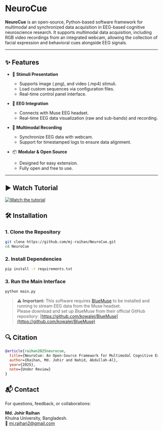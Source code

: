 # NeuroCue

**NeuroCue** is an open-source, Python-based software framework for multimodal and synchronized data acquisition in EEG-based cognitive neuroscience research. It supports multimodal data acquisition, including RGB video recordings from an integrated webcam, allowing the collection of facial expression and behavioral cues alongside EEG signals.

---

## ✨ Features

- 🎯 **Stimuli Presentation**
  - Supports image (.png), and video (.mp4) stimuli.
  - Load custom sequences via configuration files.
  - Real-time control panel interface.

- 🧠 **EEG Integration**
  - Connects with Muse EEG headset.
  - Real-time EEG data visualization (raw and sub-bands) and recording.

- 🎥 **Multimodal Recording**
  - Synchronize EEG data with webcam.
  - Support for timestamped logs to ensure data alignment.

- 📦 **Modular & Open Source**
  - Designed for easy extension.
  - Fully open and free to use.

---

## ▶️ Watch Tutorial

[![Watch the tutorial](https://img.youtube.com/vi/zWrGUr24myQ/0.jpg)](https://youtu.be/zWrGUr24myQ)


## 🛠️ Installation

### 1. Clone the Repository

```bash
git clone https://github.com/mj-raihan/NeuroCue.git
cd NeuroCue
```

### 2. Install Dependencies

```bash
pip install -r requirements.txt
```

### 3. Run the Main Interface

```bash
python main.py
```

> ⚠️ **Important:** This software requires [BlueMuse](https://github.com/kowalej/BlueMuse) to be installed and running to stream EEG data from the Muse headset.  
> Please download and set up BlueMuse from their official GitHub repository: [https://github.com/kowalej/BlueMuse](https://github.com/kowalej/BlueMuse)

## 🔍 Citation
```bibtex
@article{raihan2025neurocue,
  title={NeuroCue: An Open-Source Framework for Multimodal Cognitive Experimentation and EEG Data Collection},
  author={Raihan, Md. Johir and Nahid, Abdullah-Al},
  year={2025},
  note={Under Review}
}
```

## 📬 Contact
For questions, feedback, or collaborations:

**Md. Johir Raihan**<br>
Khulna University, Bangladesh. <br>
📧 mj.raihan2@gmail.com
